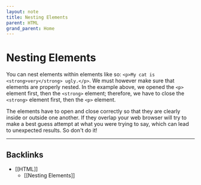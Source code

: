 ```yaml
---
layout: note
title: Nesting Elements
parent: HTML
grand_parent: Home
---
```


# Nesting Elements

You can nest elements within elements like so: `<p>My cat is <strong>very</strong> ugly.</p>`. We must however make sure that elements are properly nested. In the example above, we opened the `<p>` element first, then the `<strong>` element; therefore, we have to close the `<strong>` element first, then the `<p>` element.

The elements have to open and close correctly so that they are clearly inside or outside one another. If they overlap your web browser will try to make a best guess attempt at what you were trying to say, which can lead to unexpected results. So don't do it!

---
## Backlinks
* [[HTML]]
	* [[Nesting Elements]]

